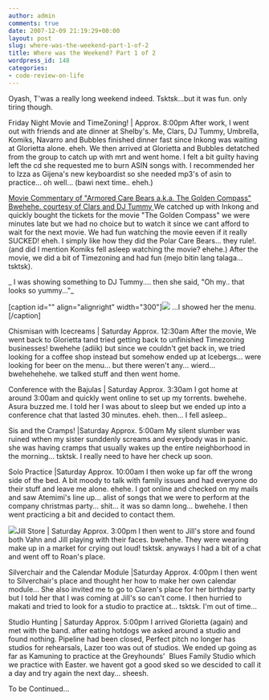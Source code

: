 ```yaml
---
author: admin
comments: true
date: 2007-12-09 21:19:29+00:00
layout: post
slug: where-was-the-weekend-part-1-of-2
title: Where was the Weekend? Part 1 of 2
wordpress_id: 148
categories:
- code-review-on-life
---
```


Oyash, T'was a really long weekend indeed. Tsktsk...but it was fun. only tiring though.

Friday Night Movie and TimeZoning! | Approx. 8:00pm
After work, I went out with friends and ate dinner at Shelby's. Me, Clars, DJ Tummy, Umbrella, Komiks, Navarro and Bubbles finished dinner fast since Inkong was waiting at Glorietta alone. eheh. We then arrived at Glorietta and Bubbles detatched from the group to catch up with mrt and went home. I felt a bit guilty having left the cd she requested me to burn ASIN songs with. I recommended her to Izza as Gijena's new keyboardist so she needed mp3's of asin to practice... oh well... (bawi next time.. eheh.)



[Movie Commentary of "Armored Care Bears a.k.a. The Golden Compass" Bwehehe. courtesy of Clars and DJ Tummy
](http://www.youtube.com/watch?v=iD4luU4a7cs)
We catched up with Inkong and quickly bought the tickets for the movie "The Golden Compass" we were minutes late but we had no choice but to watch it since we cant afford to wait for the next movie. We had fun watching the movie eeven if it really SUCKED! eheh. I simply like how they did the Polar Care Bears... they rule!. (and did I mention Komiks fell asleep watching the movie? ehehe.) After the movie, we did a bit of Timezoning and had fun (mejo bitin lang talaga... tsktsk).

_ I was showing something to DJ Tummy.... then she said, "Oh my.. that looks so yummy..."_




[caption id="" align="alignright" width="300"][![](http://images.laszio.multiply.com/image/1/photos/upload/300x300/R1w0ggoKCBkAAAVNLYo1/Image003.jpg?et=Wbi6NH4kzvrqoLik%2CrBecg&nmid=)](http://images.laszio.multiply.com/image/1/photos/upload/300x300/R1w0ggoKCBkAAAVNLYo1/Image003.jpg?et=Wbi6NH4kzvrqoLik%2CrBecg&nmid=) ...I showed her the menu.[/caption]






Chismisan with Icecreams | Saturday Approx. 12:30am
After the movie, We went back to Glorietta tand tried getting back to unfinished Timezoning businesses! bwehehe (adiik) but since we couldn't get back in, we tried looking for a coffee shop instead but somehow ended up at Icebergs... were looking for beer on the menu... but there weren't any... wierd... bwehehehehe. we talked stuff and then went home.

Conference with the Bajulas | Saturday Approx. 3:30am
I got home at around 3:00am and quickly went online to set up my torrents. bwehehe. Asura buzzed me. I told her I was about to sleep but we ended up into a conference chat that lasted 30 minutes. eheh. then... I fell asleep..

Sis and the Cramps! |Saturday Approx. 5:00am
My silent slumber was ruined wthen my sister sunddenly screams and everybody was in panic. she was having cramps that usually wakes up the entire neighborhood in the morning... tsktsk. I really need to have her check up soon.

Solo Practice |Saturday Approx. 10:00am
I then woke up far off the wrong side of the bed. A bit moody to talk with family issues and had everyone do their stuff and leave me alone. ehehe. I got online and checked on my mails and saw Atemimi's line up... alist of songs that we were to perform at the company christmas party... shit... it was so damn long... bwehehe. I then went practicing a bit and decided to contact them.

[![](http://images.laszio.multiply.com/image/1/photos/upload/300x300/R1w0HAoKCBkAAAHPDgM1/Image005.jpg?et=0R7eApe%2CBTi8zLnE7QxY4A&nmid=)](http://laszio.multiply.com/photos/hi-res/upload/R1w0HAoKCBkAAAHPDgM1)Jill Store | Saturday Approx. 3:00pm
I then went to Jill's store and found both Vahn and Jill playing with their faces. bwehehe. They were wearing make up in a market for crying out loud! tsktsk. anyways I had a bit of a chat and went off to Roan's place.

Silverchair and the Calendar Module |Saturday Approx. 4:00pm
I then went to Silverchair's place and thought her how to make her own calendar module... She also invited me to go to Claren's place for her birthday party but I told her that I was coming at Jill's so can't come. I then hurried to makati and tried to look for a studio to practice at... tsktsk. I'm out of time...
  
Studio Hunting | Saturday Approx. 5:00pm
I arrived Glorietta (again) and met with the band. after eating hotdogs we asked around a studio and found nothing. Pipeline had been closed, Perfect pitch no longer has studios for rehearsals, Lazer too was out of studios. We ended up going as far as Kamuning to practice at the Greyhounds'  Blues Family Studio which we practice with Easter. we havent got a good sked so we descided to call it a day and try again the next day... sheesh.

To be Continued...
